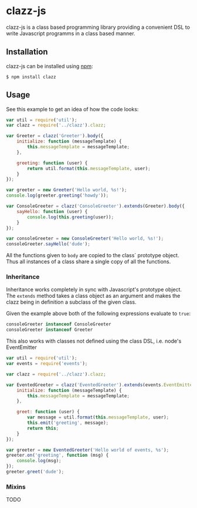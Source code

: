 # clazz-js

clazz-js is a class based programming library providing a convenient DSL to write Javascript programms in a class based
manner.

## Installation

clazz-js can be installed using [npm](https://npmjs.org/):
```
$ npm install clazz
```

## Usage

See this example to get an idea of how the code looks:

```javascript
var util = require('util');
var clazz = require('../clazz').clazz;

var Greeter = clazz('Greeter').body({
    initialize: function (messageTemplate) {
        this.messageTemplate = messageTemplate;
    },

    greeting: function (user) {
        return util.format(this.messageTemplate, user);
    }
});

var greeter = new Greeter('Hello world, %s!');
console.log(greeter.greeting('howdy'));

var ConsoleGreeter = clazz('ConsoleGreeter').extends(Greeter).body({
    sayHello: function (user) {
        console.log(this.greeting(user));
    }
});

var consoleGreeter = new ConsoleGreeter('Hello world, %s!');
consoleGreeter.sayHello('dude');
```

All the functions given to ```body``` are copied to the class` prototype object. Thus all instances of a class share a
single copy of all the functions.

### Inheritance

Inheritance works completely in sync with Javascript's prototype object. The `extends` method takes a class object
as an argument and makes the clazz being in definition a subclass of the given class.

Given the example above both of the following expressions evaluate to `true`:

```javascript
consoleGreeter instanceof ConsoleGreeter
consoleGreeter instanceof Greeter
```

This also works with classes not defined using the class DSL, i.e. node's EventEmitter

```javascript
var util = require('util');
var events = require('events');

var clazz = require('../clazz').clazz;

var EventedGreeter = clazz('EventedGreeter').extends(events.EventEmitter).body({
    initialize: function (messageTemplate) {
        this.messageTemplate = messageTemplate;
    },

    greet: function (user) {
        var message = util.format(this.messageTemplate, user);
        this.emit('greeting', message);
        return this;
    }
});

var greeter = new EventedGreeter('Hello world of events, %s');
greeter.on('greeting', function (msg) {
    console.log(msg);
});
greeter.greet('dude');
```

### Mixins
TODO
